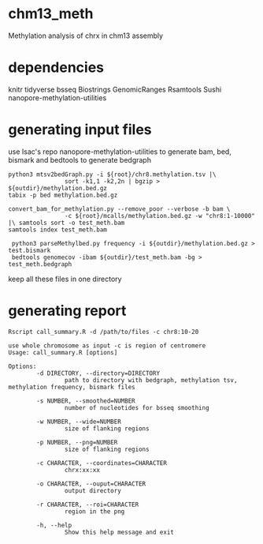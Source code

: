 # chm13_meth
Methylation analysis of chrx in chm13 assembly

# dependencies
knitr
tidyverse
bsseq
Biostrings
GenomicRanges
Rsamtools
Sushi
nanopore-methylation-utilities

# generating input files

use Isac's repo nanopore-methylation-utilities to generate bam, bed, bismark and bedtools to generate bedgraph

```
python3 mtsv2bedGraph.py -i ${root}/chr8.methylation.tsv |\
                sort -k1,1 -k2,2n | bgzip > ${outdir}/methylation.bed.gz
tabix -p bed methylation.bed.gz

convert_bam_for_methylation.py --remove_poor --verbose -b bam \
                -c ${root}/mcalls/methylation.bed.gz -w "chr8:1-10000" |\ samtools sort -o test_meth.bam
samtools index test_meth.bam

 python3 parseMethylbed.py frequency -i ${outdir}/methylation.bed.gz > test.bismark
 bedtools genomecov -ibam ${outdir}/test_meth.bam -bg > test_meth.bedgraph
```
keep all these files in one directory

# generating report

```
Rscript call_summary.R -d /path/to/files -c chr8:10-20

use whole chromosome as input -c is region of centromere
Usage: call_summary.R [options]

Options:
        -d DIRECTORY, --directory=DIRECTORY
                path to directory with bedgraph, methylation tsv, methylation frequency, bismark files

        -s NUMBER, --smoothed=NUMBER
                number of nucleotides for bsseq smoothing

        -w NUMBER, --wide=NUMBER
                size of flanking regions

        -p NUMBER, --png=NUMBER
                size of flanking regions

        -c CHARACTER, --coordinates=CHARACTER
                chrx:xx:xx

        -o CHARACTER, --ouput=CHARACTER
                output directory

        -r CHARACTER, --roi=CHARACTER
                region in the png

        -h, --help
                Show this help message and exit
```
